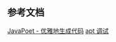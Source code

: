 


## 参考文档

[JavaPoet - 优雅地生成代码](https://www.jianshu.com/p/fba2eec47976)
[apt 调试](https://juejin.cn/post/6844904201290514446)



